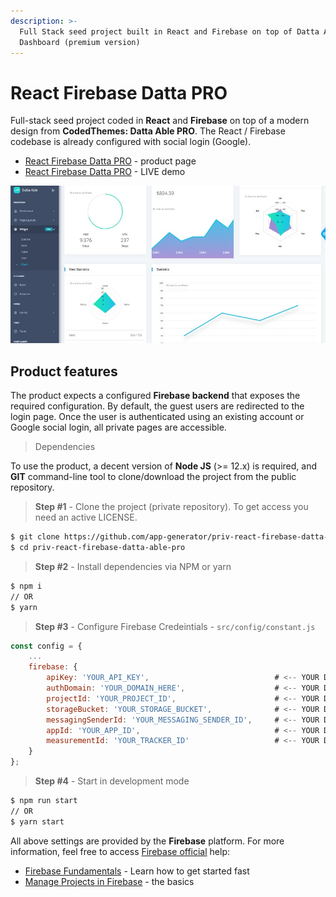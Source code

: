 ```yaml
---
description: >-
  Full Stack seed project built in React and Firebase on top of Datta Able
  Dashboard (premium version)
---
```


# React Firebase Datta PRO

Full-stack seed project coded in **React** and **Firebase** on top of a modern design from **CodedThemes: Datta Able PRO**. The React / Firebase codebase is already configured with social login (Google).

* [React Firebase Datta PRO](https://appseed.us/product/react-firebase-datta-able-pro) - product page
* [React Firebase Datta PRO](https://react-firebase-datta-able-pro.appseed-srv1.com/) - LIVE demo

![React Firebase - Datta Able PRO.](<../../.gitbook/assets/react-firebase-datta-able-pro-screen-xs (2) (1) (1) (1) (1) (1) (1) (1) (1) (1) (1).jpg>)

## Product features

The product expects a configured **Firebase backend** that exposes the required configuration. By default, the guest users are redirected to the login page. Once the user is authenticated using an existing account or Google social login, all private pages are accessible.

> Dependencies

To use the product, a decent version of **Node JS** (>= 12.x) is required, and **GIT** command-line tool to clone/download the project from the public repository.

> **Step #1** - Clone the project (private repository). To get access you need an active LICENSE.

```bash
$ git clone https://github.com/app-generator/priv-react-firebase-datta-able-pro.git
$ cd priv-react-firebase-datta-able-pro
```

> **Step #2** - Install dependencies via NPM or yarn

```bash
$ npm i
// OR
$ yarn 
```

> **Step #3** - Configure Firebase Credeintials - `src/config/constant.js`

```javascript
const config = {
    ...
    firebase: {                                               
        apiKey: 'YOUR_API_KEY',                            # <-- YOUR DATA HERE
        authDomain: 'YOUR_DOMAIN_HERE',                    # <-- YOUR DATA HERE 
        projectId: 'YOUR_PROJECT_ID',                      # <-- YOUR DATA HERE
        storageBucket: 'YOUR_STORAGE_BUCKET',              # <-- YOUR DATA HERE
        messagingSenderId: 'YOUR_MESSAGING_SENDER_ID',     # <-- YOUR DATA HERE
        appId: 'YOUR_APP_ID',                              # <-- YOUR DATA HERE
        measurementId: 'YOUR_TRACKER_ID'                   # <-- YOUR DATA HERE
    }
};
```

> **Step #4** - Start in development mode

```bash
$ npm run start 
// OR
$ yarn start 
```

All above settings are provided by the **Firebase** platform. For more information, feel free to access [Firebase official](https://firebase.google.com/docs) help:

* [Firebase Fundamentals](https://firebase.google.com/docs/guides) - Learn how to get started fast
* [Manage Projects in Firebase](https://firebase.google.com/docs/projects/learn-more) - the basics
